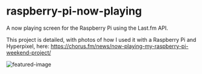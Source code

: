 # raspberry-pi-now-playing
A now playing screen for the Raspberry Pi using the Last.fm API.

This project is detailed, with photos of how I used it with a Raspberry Pi and Hyperpixel, here: https://chorus.fm/news/now-playing-my-raspberry-pi-weekend-project/

![featured-image](https://user-images.githubusercontent.com/7143532/143794889-c9b0a663-fcf0-4b94-be35-f65d7f001cc8.jpg)
